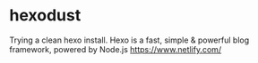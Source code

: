 # hexodust
Trying a clean hexo install. Hexo is a fast, simple &amp; powerful blog framework, powered by Node.js
https://www.netlify.com/
